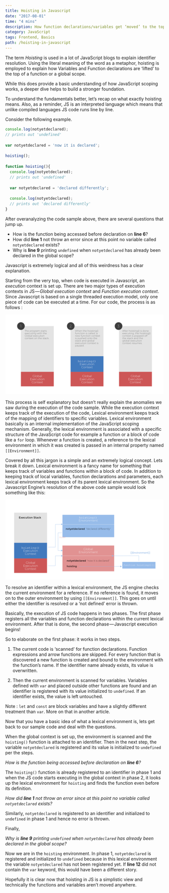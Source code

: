 ```yaml
---
title: Hoisting in Javascript
date: "2017-08-01"
time: "4 mins"
description: How function declarations/variables get ‘moved’ to the top.
category: JavaScript
tags: Frontend, Basics
path: /hoisting-in-javascript
---
```


The term _Hoisting_ is used in a lot of JavaScript blogs to explain identifier
resolution. Using the literal meaning of the word as a metaphor, hoisting is
employed to explain how Variables and Function declarations are ‘lifted’ to the
top of a function or a global scope.

While this does provide a basic understanding of how JavaScript scoping works,
a deeper dive helps to build a stronger foundation.

To understand the fundamentals better, let’s recap on what exactly hoisting
means. Also, as a reminder, JS is an interpreted language which means that
unlike compiled languages JS code runs line by line.

Consider the following example.

```js
console.log(notyetdeclared);
// prints out 'undefined'

var notyetdeclared = 'now it is declared';

hoisting();

function hoisting(){
  console.log(notyetdeclared);
  // prints out 'undefined'

  var notyetdeclared = 'declared differently';

  console.log(notyetdeclared);
  // prints out 'declared differently'
}
```

After overanalyzing the code sample above, there are several questions that
jump up.

-   How is the function being accessed before declaration on **line 6**?
-   How did **line 1** not throw an error since at this point no variable called
    `notyetdeclared` exists?
-   Why is **line 9** printing `undefined` when `notyetdeclared` has already been
    declared in the global scope?

Javascript is extremely logical and all of this weirdness has a clear
explanation.

Starting from the very top, when code is executed in Javascript, an _execution_
context is set up. There are two major types of execution contexts in
JS — _Global execution context_ and _Function execution context_. Since
Javascript is based on a single threaded execution model, only one piece of
code can be executed at a time. For our code, the process is as follows :

![execution stack](../images/2017-08-01-hoisting-in-javascript/hoisting_execution_stack.png)

This process is self explanatory but doesn’t really explain the anomalies we
saw during the execution of the code sample. While the execution context keeps
track of the execution of the code, Lexical environment keeps track of the
mapping of identifiers to specific variables. Lexical environment basically is
an internal implementation of the JavaScript scoping mechanism. Generally, the
lexical environment is associated with a specific structure of the JavaScript
code for example a function or a block of code like a `for` loop. Whenever a
function is created, a reference to the lexical environment in which it was
created is passed in an internal property named `[[Environment]]`.

Covered by all this jargon is a simple and an extremely logical concept. Lets
break it down. Lexical environment is a fancy name for something that keeps
track of variables and functions within a block of code. In addition to keeping
track of local variables, function declarations and parameters, each lexical
environment keeps track of its parent lexical environment. So the Javascript
Engine’s resolution of the above code sample would look something like this:

![execution stack in detail](../images/2017-08-01-hoisting-in-javascript/hoisting_execution_stack_details.png)

To resolve an identifier within a lexical environment, the JS engine checks
the current environment for a reference. If no reference is found, it moves on
to the outer environment by using `[[Environment]]`. This goes on until either
the identifier is resolved or a ‘not defined’ error is thrown.

Basically, the execution of JS code happens in two phases. The first phase
registers all the variables and function declarations within the current
lexical environment. After that is done, the second phase — Javascript execution
begins!

So to elaborate on the first phase: it works in two steps.

1.  The current code is ‘scanned’ for function declarations. Function
    expressions and arrow functions are skipped. For every function that is
    discovered a new function is created and bound to the environment with the
    function’s name. If the identifier name already exists, its value is
    overwritten.

2.  Then the current environment is scanned for variables. Variables defined
    with `var` and placed outside other functions are found and an identifier is
    registered with its value initialized to `undefined`. If an identifier exists,
    the value is left untouched.

Note : `let` and `const` are block variables and have a slightly different
treatment than `var`. More on that in another article.

Now that you have a basic idea of what a lexical environment is, lets get back
to our sample code and deal with the questions.

When the global context is set up, the environment is scanned and the
`hoisting()` function is attached to an identifier. Then in the next step, the
variable `notyetdeclared` is registered and its value is initialized to
`undefined` per the steps.

_How is the function being accessed before declaration on **line 6**?_

The `hoisting()` function is already registered to an identifier in phase 1 and
when the JS code starts executing in the global context in phase 2, it looks up
the lexical environment for `hoisting` and finds the function even before its
definition.

_How did **line 1** not throw an error since at this point no variable
called `notyetdeclared` exists?_

Similarly, `notyetdeclared` is registered to an identifier and initialized to
`undefined` in phase 1 and hence no error is thrown.

Finally,

_Why is **line 9** printing `undefined` when `notyetdeclared` has already been
declared in the global scope?_

Now we are in the `hoisting` environment. In phase 1, `notyetdeclared` is
registered and initialized to `undefined` because in this lexical environment
the variable `notyetdeclared` has not been registered yet. If **line 12** did
not contain the `var` keyword, this would have been a different story.

Hopefully it is clear now that hoisting in JS is a simplistic view and
technically the functions and variables aren’t moved anywhere.
